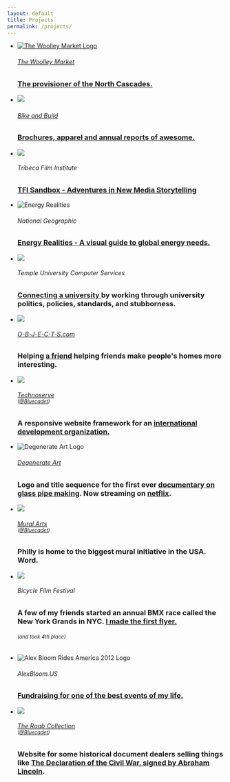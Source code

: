 ```yaml
---
layout: default
title: Projects
permalink: /projects/
---
```

<!-- ##Current Projects
BRACKET.IO
</p><h3>Affordable, durable, customizable furniture.

THRILLDERNESS.ORG
</p><h3>Reviving endangered knowledge, building a community, having a blast. -->

<ul id="case-studies" class="projects">
  <li id="the-woolley-market">
	<a href="the-woolley-market">
	<img src="../img/projects/woolleymarket/twm-icon.gif" alt="The Woolley Market Logo">
    <h6>The Woolley Market</h6>
    <h3>The provisioner of the North Cascades.</h3>
	</a>
  </li>
  <li id="bike-and-build">
	<a href="bike-and-build">
	<img src="../img/projects/bikebuild/bb-icon.gif" alt=" "/>
    <h6>Bike and Build</h6>
	<h3>Brochures, apparel and annual reports of awesome.</h3>
	</a>
  </li>
  <li id="tribeca-film-institute">
	<img src="../img/projects/tribeca/tfi-icon.gif" alt=" "/>
    <h6>Tribeca Film Institute</h6>
	<h3><a href="http://sandbox.tribecafilminstitute.org">TFI Sandbox - Adventures in New Media Storytelling </a></h3>
  </li>
  <li id="national-geographic">
	<img src="../img/projects/natgeo/natgeo-icon.gif" alt="Energy Realities"/>
    <h6>National Geographic</h6>
 	<h3><a href="http://energyrealities.org">Energy Realities - A visual guide to global energy needs. </a></h3>
  </li>
  <li id="temple-university">
	<img src="../img/projects/tucs/tucs-icon.gif" alt=" "/>
    <h6>Temple University Computer Services</h6>
 	<h3><a href="http://temple.edu/cs"> Connecting a university </a> by working through university politics, policies, standards, and stubborness. </h3>
  </li>
  <li id="objects">
	<img src="../img/projects/objects/obj-icon.gif" alt=" "/>
    <h6><a href="http://o-b-j-e-c-t-s.com/" title="Objects">O-B-J-E-C-T-S.com</a></h6>
 	<h3>Helping <a href="http://joelevey.com">a friend</a> helping friends make people's homes more interesting.</h3>
  </li>
  <li id="technoserve">
	<img src="../img/projects/technoserve/tns-icon.gif" alt=" "/>
    <h6><a href="http://technoserve.org/" title="TechnoServe">Technoserve</a> <br><small>(<a href="http://bluecadet.com/&quot;Bluecadet&quot;">@Bluecadet</a>)</small></h6>
 	<h3>A responsive website framework for an <a href="http://technoserve.org/" title="TechnoServe">international development organization.</a></h3>
  </li>
  <li id="degenerate-art">
	<img src="../img/projects/degenerateart/dga-icon.gif" alt="Degenerate Art Logo"/>
    <h6><a href="http://www.degenerateartfilm.com/" title="Degenerate Art, The Art &amp; Culture of Glass Pipes">Degenerate Art</a></h6>
 	<h3>Logo and title sequence for the first ever <a href="http://www.degenerateartfilm.com/">documentary on glass pipe making</a>. Now streaming on <a href="http://www.netflix.com/WiMovie/70260538?trkid=439131" title="Watch Degenerate Art on Netflix">netflix</a>.</h3>
  </li>
  <li id="muralarts">
	<img src="../img/projects/muralarts/map-icon.gif" alt=" "/>
    <h6><a href="http://muralarts.org">Mural Arts</a> <br><small>(<a href="http://bluecadet.com/&quot;Bluecadet&quot;">@Bluecadet</a>)</small></h3>
 	   <h3>Philly is home to the biggest mural initiative in the USA. Word.</h3>
  </li>
  <li id="bicycle-film-festival">
	<img src="../img/projects/bff/nyg-icon.gif" alt=" "/>
    <h6>Bicycle Film Festival</h6>
  	<h3>A few of my friends started an annual BMX race called the New York Grands in NYC. <a href="../img/projects/bgg/newyorkgrands-flyer.gif">I made the first flyer.</a></h3>
	<h6><small>(and took 4th place)</small></h6>
  </li>
  <li id="alex-bloom-us">
	<img src="../img/projects/fundraising/abus-icon.gif" alt="Alex Bloom Rides America 2012 Logo"/>
    <h6>AlexBloom.US</h6>
 	<h3><a href="http://alexbloom.us"> Fundraising for one of the best events of my life. </a></h3>
  </li>
  <li id="raab-collection">
	<img src="../img/projects/raab/raab-icon.gif" alt=" "/>
    <h6><a href="http://raabcollection.com">The Raab Collection</a> <br><small>
		(<a href="http://bluecadet.com/&quot;Bluecadet&quot;">@Bluecadet</a>)</small></h6>
  	<h3>Website for some historical document dealers selling things like <a href="http://www.raabcollection.com/abraham-lincoln-autograph/north-and-south-declarations-war">The Declaration of the Civil War, signed by Abraham Lincoln</a>.</h3>
  </li>
</ul>

